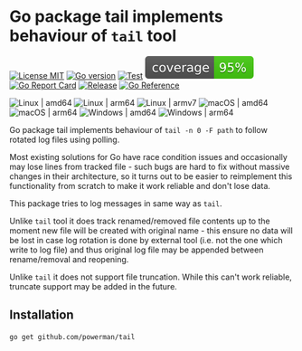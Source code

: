 # Go package tail implements behaviour of `tail` tool

[![License MIT](https://img.shields.io/badge/license-MIT-royalblue.svg)](LICENSE)
[![Go version](https://img.shields.io/github/go-mod/go-version/powerman/tail?color=blue)](https://go.dev/)
[![Test](https://img.shields.io/github/actions/workflow/status/powerman/tail/test.yml?label=test)](https://github.com/powerman/tail/actions/workflows/test.yml)
[![Coverage Status](https://raw.githubusercontent.com/powerman/tail/gh-badges/coverage.svg)](https://github.com/powerman/tail/actions/workflows/test.yml)
[![Go Report Card](https://goreportcard.com/badge/github.com/powerman/tail)](https://goreportcard.com/report/github.com/powerman/tail)
[![Release](https://img.shields.io/github/v/release/powerman/tail?color=blue)](https://github.com/powerman/tail/releases/latest)
[![Go Reference](https://pkg.go.dev/badge/github.com/powerman/tail.svg)](https://pkg.go.dev/github.com/powerman/tail)

![Linux | amd64](https://img.shields.io/badge/Linux-amd64-brightgreen)
![Linux | arm64](https://img.shields.io/badge/Linux-arm64-brightgreen)
![Linux | armv7](https://img.shields.io/badge/Linux-armv7-brightgreen)
![macOS | amd64](https://img.shields.io/badge/macOS-amd64-brightgreen)
![macOS | arm64](https://img.shields.io/badge/macOS-arm64-brightgreen)
![Windows | amd64](https://img.shields.io/badge/Windows-amd64-brightgreen)
![Windows | arm64](https://img.shields.io/badge/Windows-arm64-lightblue)

Go package tail implements behaviour of `tail -n 0 -F path` to follow
rotated log files using polling.

Most existing solutions for Go have race condition issues and occasionally
may lose lines from tracked file - such bugs are hard to fix without
massive changes in their architecture, so it turns out to be easier to
reimplement this functionality from scratch to make it work reliable and
don't lose data.

This package tries to log messages in same way as `tail`.

Unlike `tail` tool it does track renamed/removed file contents up to the
moment new file will be created with original name - this ensure no data
will be lost in case log rotation is done by external tool (i.e. not the
one which write to log file) and thus original log file may be appended
between rename/removal and reopening.

Unlike `tail` it does not support file truncation. While this can't work
reliable, truncate support may be added in the future.

## Installation

```
go get github.com/powerman/tail
```
